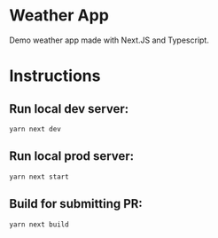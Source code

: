 # Weather App

Demo weather app made with Next.JS and Typescript. 

# Instructions
## Run local dev server:
`yarn next dev`

## Run local prod server:
`yarn next start`

## Build for submitting PR:
`yarn next build` 